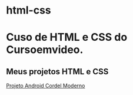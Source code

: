 # html-css
 <h1>Cuso de HTML e CSS do Cursoemvideo.</h1>
 <h2>Meus projetos HTML e CSS</h2>

<a href="https://juan-rengel.github.io/projeto-android/">Projeto Android
</a>
<a href="https://juan-rengel.github.io/cordel-moderno/">Cordel Moderno
</a>
